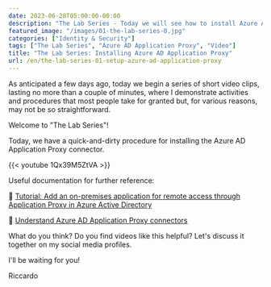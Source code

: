 ```yaml
---
date: 2023-06-28T05:00:00-00:00
description: "The Lab Series - Today we will see how to install Azure AD Application Proxy"
featured_image: "/images/01-the-lab-series-0.jpg"
categories: ["Identity & Security"]
tags: ["The Lab Series", "Azure AD Application Proxy", "Video"]
title: "The Lab Series: Installing Azure AD Application Proxy"
url: /en/the-lab-series-01-setup-azure-ad-application-proxy
---
```

As anticipated a few days ago, today we begin a series of short video clips, lasting no more than a couple of minutes, where I demonstrate activities and procedures that most people take for granted but, for various reasons, may not be so straightforward.

Welcome to "The Lab Series"!

Today, we have a quick-and-dirty procedure for installing the Azure AD Application Proxy connector.

{{< youtube 1Qx39M5ZtVA >}}

Useful documentation for further reference:

📄 [Tutorial: Add an on-premises application for remote access through Application Proxy in Azure Active Directory](https://learn.microsoft.com/en-us/azure/active-directory/app-proxy/application-proxy-add-on-premises-application)  

📄 [Understand Azure AD Application Proxy connectors](https://learn.microsoft.com/en-us/azure/active-directory/app-proxy/application-proxy-connectors)

What do you think? Do you find videos like this helpful? Let's discuss it together on my social media profiles.

I'll be waiting for you!

Riccardo






